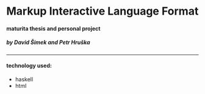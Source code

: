 # Markup Interactive Language Format
#### maturita thesis and personal project
##### by David Šimek and Petr Hruška
-----
#### technology used:
- haskell
- html
